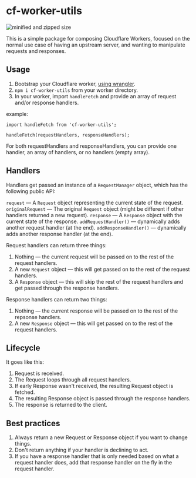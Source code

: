 # cf-worker-utils

![minified and zipped size](https://img.shields.io/bundlephobia/minzip/cf-worker-utils)

This is a simple package for composing Cloudflare Workers, focused on the normal
use case of having an upstream server, and wanting to manipulate requests and
responses.

## Usage

1. Bootstrap your Cloudflare worker, [using wrangler][wrangler].
2. `npm i cf-worker-utils` from your worker directory.
3. In your worker, import `handleFetch` and provide an array of request and/or
response handlers.

example:

```
import handleFetch from 'cf-worker-utils';

handleFetch(requestHandlers, responseHandlers);
```

For both requestHandlers and responseHandlers, you can provide one handler, an
array of handlers, or no handlers (empty array).

## Handlers
Handlers get passed an instance of a `RequestManager` object, which has
the following public API:

`request` — A `Request` object representing the current state of the request.
`originalRequest` — The original `Request` object (might be different if other handlers
returned a new request).
`response` — A `Response` object with the current state of the response.
`addRequestHandler()` — dynamically adds another request handler (at the end).
`addResponseHandler()` — dynamically adds another response handler (at the end).

Request handlers can return three things:

1. Nothing — the current request will be passed on to the rest of the request
handlers.
2. A new `Request` object — this will get passed on to the rest of the request
handlers.
3. A `Response` object — this will skip the rest of the request handlers and get
passed through the response handlers.

Response handlers can return two things:

1. Nothing — the current response will be passed on to the rest of the repsonse
handlers.
2. A new `Response` object — this will get passed on to the rest of the request
handlers.

## Lifecycle
It goes like this:

1. Request is received.
2. The Request loops through all request handlers.
3. If early Response wasn't received, the resulting Request object is fetched.
4. The resulting Response object is passed through the response handlers.
5. The response is returned to the client.

## Best practices

1. Always return a new Request or Response object if you want to change things.
2. Don't return anything if your handler is declining to act.
3. If you have a response handler that is only needed based on what a request
handler does, add that response handler on the fly in the request handler.

[wrangler]: https://developers.cloudflare.com/workers/learning/getting-started
